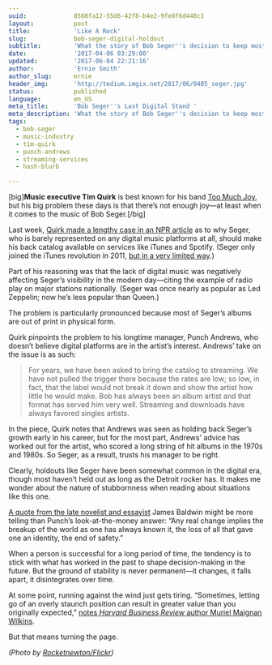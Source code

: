 ```yaml
---
uuid:             8560fa12-55d6-42f8-b4e2-9fe0f6d448c1
layout:           post
title:            'Like A Rock'
slug:             bob-seger-digital-holdout
subtitle:         'What the story of Bob Seger''s decision to keep most of his albums off of music services teaches about the nature of stubbornness.'
date:             '2017-04-06 03:29:00'
updated:          '2017-06-04 22:21:16'
author:           'Ernie Smith'
author_slug:      ernie
header_img:       'http://tedium.imgix.net/2017/06/0405_seger.jpg'
status:           published
language:         en_US
meta_title:       'Bob Seger''s Last Digital Stand '
meta_description: 'What the story of Bob Seger''s decision to keep most of his albums off of music services teaches about the nature of stubbornness.'
tags:
  - bob-seger
  - music-industry
  - tim-quirk
  - punch-andrews
  - streaming-services
  - hash-blurb

---
```


[big]**Music executive Tim Quirk** is best known for his band [Too Much Joy](http://amzn.to/2oDXtQK), but his big problem these days is that there’s not enough joy—at least when it comes to the music of Bob Seger.[/big]

Last week, [Quirk made a lengthy case in an NPR article](http://www.npr.org/sections/therecord/2017/03/29/521642313/where-have-all-the-bob-seger-albums-gone) as to why Seger, who is barely represented on any digital music platforms at all, should make his back catalog available on services like iTunes and Spotify. (Seger only joined the iTunes revolution in 2011, [but in a very limited way](http://www.hollywoodreporter.com/news/bob-seger-ends-itunes-holdout-234453).)

Part of his reasoning was that the lack of digital music was negatively affecting Seger’s visibility in the modern day—citing the example of radio play on major stations nationally. (Seger was once nearly as popular as Led Zeppelin; now he’s less popular than Queen.)

The problem is particularly pronounced because most of Seger’s albums are out of print in physical form.

Quirk pinpoints the problem to his longtime manager, Punch Andrews, who doesn’t believe digital platforms are in the artist’s interest. Andrews’ take on the issue is as such: 

> For years, we have been asked to bring the catalog to streaming. We have not pulled the trigger there because the rates are low; so low, in fact, that the label would not break it down and show the artist how little he would make. Bob has always been an album artist and that format has served him very well. Streaming and downloads have always favored singles artists.

In the piece, Quirk notes that Andrews was seen as holding back Seger’s growth early in his career, but for the most part, Andrews' advice has worked out for the artist, who scored a long string of hit albums in the 1970s and 1980s. So Seger, as a result, trusts his manager to be right.

Clearly, holdouts like Seger have been somewhat common in the digital era, though most haven’t held out as long as the Detroit rocker has. It makes me wonder about the nature of stubbornness when reading about situations like this one.

[A quote from the late novelist and essayist](https://blogs.commons.georgetown.edu/phil-157-fall2008/2007/10/04/a-few-quotes-from-james-baldwin/) James Baldwin might be more telling than Punch’s look-at-the-money answer: “Any real change implies the breakup of the world as one has always known it, the loss of all that gave one an identity, the end of safety.”

When a person is successful for a long period of time, the tendency is to stick with what has worked in the past to shape decision-making in the future. But the ground of stability is never permanent—it changes, it falls apart, it disintegrates over time.

At some point, running against the wind just gets tiring. “Sometimes, letting go of an overly staunch position can result in greater value than you originally expected,” [notes *Harvard Business Review* author Muriel Maignan Wilkins](https://hbr.org/2015/05/signs-that-youre-being-too-stubborn).

But that means turning the page.

*(Photo by [Rocketnewton/Flickr](https://www.flickr.com/photos/miltown77/271942235/))*
